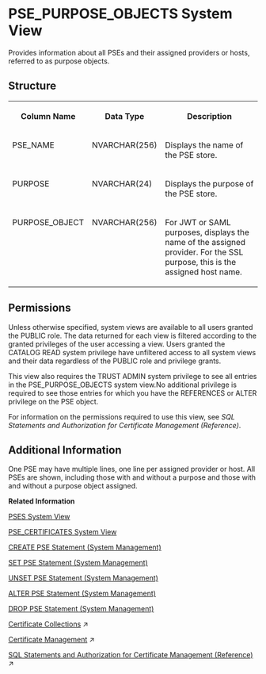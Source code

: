 <!-- loio437cd32f9773425ba4e0facb7cb0a09c -->

# PSE\_PURPOSE\_OBJECTS System View

Provides information about all PSEs and their assigned providers or hosts, referred to as purpose objects.



<a name="loio437cd32f9773425ba4e0facb7cb0a09c__section_pnq_ynd_tfb"/>

## Structure


<table>
<tr>
<th valign="top">

Column Name

</th>
<th valign="top">

Data Type

</th>
<th valign="top">

Description

</th>
</tr>
<tr>
<td valign="top">

PSE\_NAME

</td>
<td valign="top">

NVARCHAR\(256\)

</td>
<td valign="top">

Displays the name of the PSE store.

</td>
</tr>
<tr>
<td valign="top">

PURPOSE

</td>
<td valign="top">

NVARCHAR\(24\)

</td>
<td valign="top">

Displays the purpose of the PSE store.

</td>
</tr>
<tr>
<td valign="top">

PURPOSE\_OBJECT

</td>
<td valign="top">

NVARCHAR\(256\)

</td>
<td valign="top">

For JWT or SAML purposes, displays the name of the assigned provider. For the SSL purpose, this is the assigned host name.

</td>
</tr>
</table>



<a name="loio437cd32f9773425ba4e0facb7cb0a09c__section_rtw_w4d_tfb"/>

## Permissions

Unless otherwise specified, system views are available to all users granted the PUBLIC role. The data returned for each view is filtered according to the granted privileges of the user accessing a view. Users granted the CATALOG READ system privilege have unfiltered access to all system views and their data regardless of the PUBLIC role and privilege grants.

This view also requires the TRUST ADMIN system privilege to see all entries in the PSE\_PURPOSE\_OBJECTS system view.No additional privilege is required to see those entries for which you have the REFERENCES or ALTER privilege on the PSE object.

For information on the permissions required to use this view, see *SQL Statements and Authorization for Certificate Management \(Reference\)*.



<a name="loio437cd32f9773425ba4e0facb7cb0a09c__section_bbs_ppd_tfb"/>

## Additional Information

One PSE may have multiple lines, one line per assigned provider or host. All PSEs are shown, including those with and without a purpose and those with and without a purpose object assigned.

**Related Information**  


[PSES System View](pses-system-view-6d9713d.md "Provides information about personal security environments (PSE).")

[PSE\_CERTIFICATES System View](pse-certificates-system-view-0184e53.md "Provides information about certificates used in PSEs.")

[CREATE PSE Statement \(System Management\)](../../010-SQL-Reference/012-SQL-Statements/create-pse-statement-system-management-4d80bf6.md "Creates a personal security environment (PSE).")

[SET PSE Statement \(System Management\)](../../010-SQL-Reference/012-SQL-Statements/set-pse-statement-system-management-10fe807.md "Sets the purpose of a PSE.")

[UNSET PSE Statement \(System Management\)](../../010-SQL-Reference/012-SQL-Statements/unset-pse-statement-system-management-4082553.md "Removes the purpose for a PSE.")

[ALTER PSE Statement \(System Management\)](../../010-SQL-Reference/012-SQL-Statements/alter-pse-statement-system-management-9c22c6f.md "Modifies a PSE.")

[DROP PSE Statement \(System Management\)](../../010-SQL-Reference/012-SQL-Statements/drop-pse-statement-system-management-25d6795.md "Drops a PSE.")

[Certificate Collections](https://help.sap.com/viewer/a1317de16a1e41a6b0ff81849d80713c/2023_4_QRC/en-US/75d0cfec8e4f44c3a649d26e9cefa314.html "A certificate collection is a secure location where the public-key certificates of trusted communication partners or root certificates from trusted Certification Authorities are stored. Certificate collections are created and managed as database objects directly in the SAP HANA database.") :arrow_upper_right:

[Certificate Management](https://help.sap.com/viewer/a1317de16a1e41a6b0ff81849d80713c/2023_4_QRC/en-US/1e6042c4402545f7a0574f7bc91fab25.html "SAP HANA uses public-key certificates as the basis for several user authentication mechanisms, and for securing internal and external communication channels. Certificates are stored and managed directly in the SAP HANA database.") :arrow_upper_right:

[SQL Statements and Authorization for Certificate Management (Reference)](https://help.sap.com/viewer/a1317de16a1e41a6b0ff81849d80713c/2023_4_QRC/en-US/f32bcc9c4b734f24bedaf6253e7981d6.html "All administration tasks related to the management of public-key certificates (and public keys) can be performed using SQL.") :arrow_upper_right:

